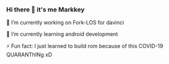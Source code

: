 ### Hi there 👋 it's me Markkey


🔭 I’m currently working on Fork-LOS for davinci

🌱 I’m currently learning android development

⚡ Fun fact: I just learned to build rom because of this COVID-19 QUARANThINg xD
